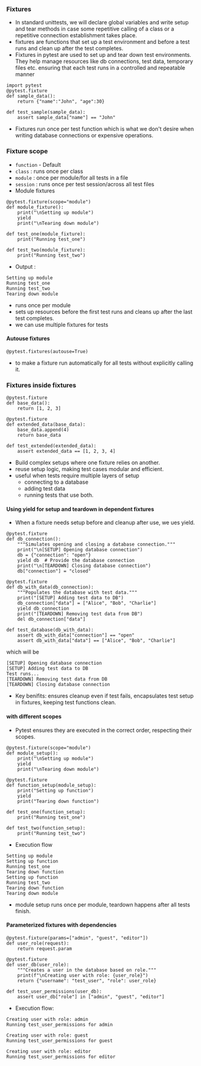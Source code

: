 ### Fixtures
- In standard unittests, we will declare global variables and write setup and tear methods in case some repetitive calling of a class or a repetitive connection establishment takes place.
- fixtures are functions that set up a test environment and before a test runs and clean up after the test completes.
- Fixtures in pytest are used to set up and tear down test environments. They help manage resources like db connections, test data, temporary files etc. ensuring that each test runs in a controlled and repeatable manner
```
import pytest
@pytest.fixture
def sample_data():
    return {"name":"John", "age":30}

def test_sample(sample_data):
    assert sample_data["name"] == "John"
```
- Fixtures run once per test function which is what we don't desire when writing database connections or expensive operations.
### Fixture scope
- `function` - Default
- `class` : runs once per class
- `module` : once per module/for all tests in a file
- `session` : runs once per test session/across all test files
- Module fixtures
```
@pytest.fixture(scope="module")
def module_fixture():
    print("\nSetting up module")
    yield
    print("\nTearing down module")

def test_one(module_fixture):
    print("Running test_one")

def test_two(module_fixture):
    print("Running test_two")
```
- Output :
```
Setting up module
Running test_one
Running test_two
Tearing down module
```
- runs once per module
- sets up resources before the first test runs and cleans up after the last test completes.
- we can use multiple fixtures for tests

#### Autouse fixtures
`@pytest.fixtures(autouse=True)`
- to make a fixture run automatically for all tests without explicitly calling it.


### Fixtures inside fixtures
```
@pytest.fixture
def base_data():
    return [1, 2, 3]

@pytest.fixture
def extended_data(base_data):
    base_data.append(4)
    return base_data

def test_extended(extended_data):
    assert extended_data == [1, 2, 3, 4]

```
- Build complex setups where one fixture relies on another.
- reuse setup logic, making test cases modular and efficient.   
- useful when tests require multiple layers of setup
    - connecting to a database
    - adding test data
    - running tests that use both.

#### Using yield for setup and teardown in dependent fixtures
- When a fixture needs setup before and cleanup after use, we ues yield.
```
@pytest.fixture
def db_connection():
    """Simulates opening and closing a database connection."""
    print("\n[SETUP] Opening database connection")
    db = {"connection": "open"}
    yield db  # Provide the database connection
    print("\n[TEARDOWN] Closing database connection")
    db["connection"] = "closed"

@pytest.fixture
def db_with_data(db_connection):
    """Populates the database with test data."""
    print("[SETUP] Adding test data to DB")
    db_connection["data"] = ["Alice", "Bob", "Charlie"]
    yield db_connection
    print("[TEARDOWN] Removing test data from DB")
    del db_connection["data"]

def test_database(db_with_data):
    assert db_with_data["connection"] == "open"
    assert db_with_data["data"] == ["Alice", "Bob", "Charlie"]

```
which will be 
```
[SETUP] Opening database connection
[SETUP] Adding test data to DB
Test runs...
[TEARDOWN] Removing test data from DB
[TEARDOWN] Closing database connection
```
- Key benifits: ensures cleanup even if test fails, encapsulates test setup in fixtures, keeping test functions clean.

#### with different scopes
- Pytest ensures they are executed in the correct order, respecting their scopes.
```
@pytest.fixture(scope="module")
def module_setup():
    print("\nSetting up module")
    yield
    print("\nTearing down module")

@pytest.fixture
def function_setup(module_setup):
    print("Setting up function")
    yield
    print("Tearing down function")

def test_one(function_setup):
    print("Running test_one")

def test_two(function_setup):
    print("Running test_two")
```
- Execution flow
```
Setting up module
Setting up function
Running test_one
Tearing down function
Setting up function
Running test_two
Tearing down function
Tearing down module
```
- module setup runs once per module, teardown happens after all tests finish.

#### Parameterized fixtures with dependencies
```
@pytest.fixture(params=["admin", "guest", "editor"])
def user_role(request):
    return request.param

@pytest.fixture
def user_db(user_role):
    """Creates a user in the database based on role."""
    print(f"\nCreating user with role: {user_role}")
    return {"username": "test_user", "role": user_role}

def test_user_permissions(user_db):
    assert user_db["role"] in ["admin", "guest", "editor"]
```
- Execution flow:
```
Creating user with role: admin
Running test_user_permissions for admin

Creating user with role: guest
Running test_user_permissions for guest

Creating user with role: editor
Running test_user_permissions for editor

```